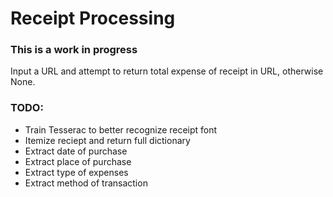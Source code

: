 # Receipt Processing

### This is a work in progress

Input a URL and attempt to return total expense of receipt in URL, otherwise None.

### TODO:
- Train Tesserac to better recognize receipt font
- Itemize reciept and return full dictionary
- Extract date of purchase
- Extract place of purchase
- Extract type of expenses
- Extract method of transaction
